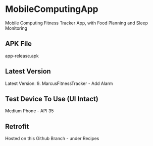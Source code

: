 # MobileComputingApp
Mobile Computing Fitness Tracker App, with Food Planning and Sleep Monitoring

## APK File
app-release.apk

## Latest Version
Latest Version: 9. MarcusFitnessTracker - Add Alarm

## Test Device To Use (UI Intact)
Medium Phone - API 35

## Retrofit
Hosted on this Github Branch - under Recipes